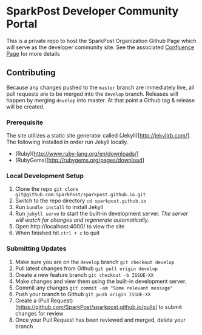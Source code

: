 # SparkPost Developer Community Portal
This is a private repo to host the SparkPost Organization Github Page which will serve as the developer community site.
See the associated [Confluence Page](https://confluence.int.messagesystems.com/display/DEVRELATIONS/SparkPost+Developer+Community+Portal) for more details

## Contributing
Because any changes pushed to the `master` branch are immediately live, all pull requests are to be merged into the `develop` branch. Releases will happen by merging `develop` into master. At that point a Github tag & release will be created.

### Prerequisite
The site utilizes a static site generator called (Jekyll)[http://jekyllrb.com/].
The following installed in order run Jekyll locally.
- (Ruby)[http://www.ruby-lang.org/en/downloads/]
- (RubyGems)[http://rubygems.org/pages/download]

### Local Development Setup
1. Clone the repo `git clone git@github.com:SparkPost/sparkpost.github.io.git`
2. Switch to the repo directory `cd sparkpost.github.io`
3. Run `bundle install` to install Jekyll
4. Run `jekyll serve` to start the built-in development server. *The server will watch for changes and regenerate automatically.*
5. Open http://localhost:4000/ to view the site
5. When finished hit `ctrl + c` to quit

### Submitting Updates
1. Make sure you are on the `develop` branch `git checkout develop`
2. Pull latest changes from Github `git pull origin develop`
3. Create a new feature branch `git checkout -b ISSUE-XX`
4. Make changes and view them using the built-in development server.
5. Commit any changes `git commit -am "Some relevant message"`
6. Push your branch to Github `git push origin ISSUE-XX`
7. Create a (Pull Request)[https://github.com/SparkPost/sparkpost.github.io/pulls] to submit changes for review
8. Once your Pull Request has been reviewed and merged, delete your branch
